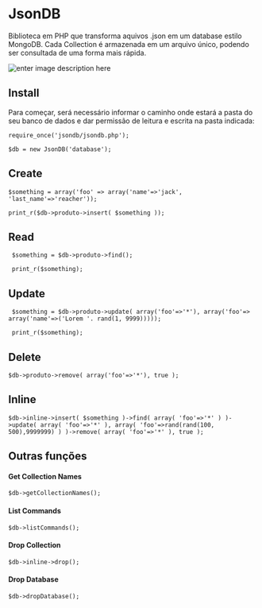 # JsonDB

Biblioteca em PHP que transforma aquivos .json em um database estilo MongoDB.
Cada Collection é armazenada em um arquivo único, podendo ser consultada de uma forma mais rápida.


![enter image description here](http://gereon.com.br/jsondb/json_db.png)


## Install

Para começar, será necessário informar o caminho onde estará a pasta do seu banco de dados e dar permissão de leitura e escrita na pasta indicada:

    require_once('jsondb/jsondb.php');

    $db = new JsonDB('database');

## Create

    $something = array('foo' => array('name'=>'jack', 'last_name'=>'reacher'));
    
    print_r($db->produto->insert( $something ));

## Read

     $something = $db->produto->find();
     
     print_r($something);

## Update

     $something = $db->produto->update( array('foo'=>'*'), array('foo'=> array('name'=>('Lorem '. rand(1, 9999)))));
     
     print_r($something);

## Delete

    $db->produto->remove( array('foo'=>'*'), true );

## Inline

    $db->inline->insert( $something )->find( array( 'foo'=>'*' ) )->update( array( 'foo'=>'*' ), array( 'foo'=>rand(rand(100, 500),9999999) ) )->remove( array( 'foo'=>'*' ), true );


## Outras funções
#### Get Collection Names

    $db->getCollectionNames();

#### List Commands

    $db->listCommands();

#### Drop Collection

    $db->inline->drop();

#### Drop Database

    $db->dropDatabase();
